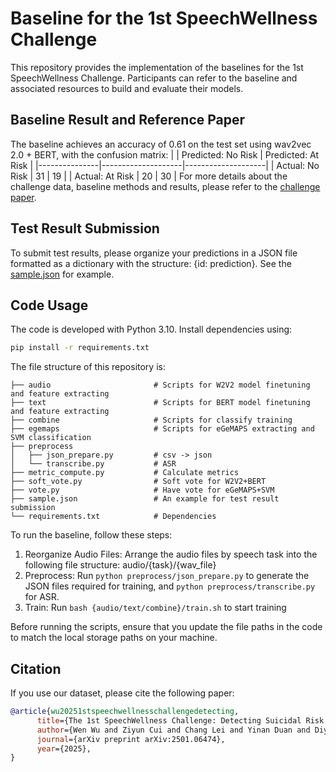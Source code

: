 # Baseline for the 1st SpeechWellness Challenge

This repository provides the implementation of the baselines for the 1st SpeechWellness Challenge. Participants can refer to the baseline and associated resources to build and evaluate their models.

## Baseline Result and Reference Paper

The baseline achieves an accuracy of 0.61 on the test set using wav2vec 2.0 + BERT, with the confusion matrix: 
|               | Predicted: No Risk | Predicted: At Risk |
|---------------|--------------------|--------------------|
| Actual: No Risk |  31               |  19               |
| Actual: At Risk |  20                |  30              |
For more details about the challenge data, baseline methods and results, please refer to the [challenge paper](https://arxiv.org/abs/2501.06474).

## Test Result Submission

To submit test results, please organize your predictions in a JSON file formatted as a dictionary with the structure: {id: prediction}. See the [sample.json](https://github.com/speechwellness/SpeechWellness-1_Baseline/blob/main/sample.json) for example.

## Code Usage

The code is developed with Python 3.10. Install dependencies using:
```bash
pip install -r requirements.txt
```

The file structure of this repository is:
```plaintext
├── audio                       # Scripts for W2V2 model finetuning and feature extracting
├── text                        # Scripts for BERT model finetuning and feature extracting
├── combine                     # Scripts for classify training
├── egemaps                     # Scripts for eGeMAPS extracting and SVM classification
├── preprocess                  
│   ├── json_prepare.py         # csv -> json
│   └── transcribe.py           # ASR
├── metric_compute.py           # Calculate metrics
├── soft_vote.py                # Soft vote for W2V2+BERT
├── vote.py                     # Have vote for eGeMAPS+SVM
├── sample.json                 # An example for test result submission
└── requirements.txt            # Dependencies
```

To run the baseline, follow these steps:

1. Reorganize Audio Files: Arrange the audio files by speech task into the following file structure: audio/{task}/{wav_file}
2. Preprocess: Run ```python preprocess/json_prepare.py``` to generate the JSON files required for training, and ```python preprocess/transcribe.py``` for ASR.
3. Train: Run ```bash {audio/text/combine}/train.sh``` to start training

Before running the scripts, ensure that you update the file paths in the code to match the local storage paths on your machine.

## Citation
If you use our dataset, please cite the following paper:
```bibtex
@article{wu20251stspeechwellnesschallengedetecting,
      title={The 1st SpeechWellness Challenge: Detecting Suicidal Risk Among Adolescents}, 
      author={Wen Wu and Ziyun Cui and Chang Lei and Yinan Duan and Diyang Qu and Ji Wu and Bowen Zhou and Runsen Chen and Chao Zhang},
      journal={arXiv preprint arXiv:2501.06474},
      year={2025},
}
```
